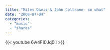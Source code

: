 ```yaml
---
title: "Miles Davis & John Coltrane- so what"
date: "2008-07-04"
categories:
  - "music"
  - "shares"
---
```


{{< youtube 6w4FI0Jq0lI >}}
